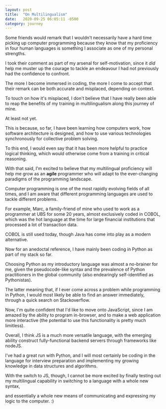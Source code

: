 ```yaml
---
layout: post
title:  "On Multilingualism"
date:   2020-09-25 06:05:11 -0500
category: journey
---
```


Some friends would remark that I wouldn't necessarily have a hard time picking up computer programming because they know that my proficiency in four human languages is something I associate as one of my personal strengths. 

I took their comment as part of my arsenal for self-motivation, since it *did* help me muster up the courage to tackle an endeavour I had not previously had the confidence to confront.

The more I become immersed in coding, the more I come to accept that their remark can be both accurate and misplaced, depending on context. 

To touch on how it's misplaced, I don't believe that I have really been able to reap the benefits of my training in multilingualism along this journey of mine. 

At least not yet. 

This is because, so far, I have been learning how computers work, how software architecture is designed, and how to use various technologies synchronously for collective problem solving. 

To this end, I would even say that it has been more helpful to practice logical thinking, which would otherwise come from a training in critical reasoning.

With that said, I'm excited to believe that my multilingual proficiency will help me grow as an **agile** programmer who will adapt to the ever-changing paradigms of the programming landscape.

Computer programming is one of the most rapidly evolving fields of all times, and I am aware that different programming languages are used to tackle different problems. 

For example, Marc, a family-friend of mine who used to work as a programmer at UBS for some 20 years, almost exclusively coded in COBOL, which was the hot language at the time for large financial institutions that processed a lot of transaction data. 

COBOL is still used today, though Java has come into play as a modern alternative. 

Now for an anedoctal reference, I have mainly been coding in Python as part of my stack so far. 

Choosing Python as my introductory language was almost a no-brainer for me, given the pseudocode-like syntax and the prevalence of Python practitioners in the global community (also endearingly self-identified as Pythonistas). 

The latter meaning that, if I ever come across a problem while programming in Python, I would most likely be able to find an answer immediately, through a quick search on Stackoverflow.

Now, I'm quite confident that I'd like to move onto JavaScript, since I am amazed by the ability to program in-browser, and to make a web application more interactive (the potential to use this functionality is pretty much limitless). 

Overall, I think JS is a much more versatile language, with the emerging ability construct fully-functional backend servers through frameworks like nodeJS. 

I've had a great run with Python, and I will most certainly be coding in the language for interview preparation and implementing my growing knowledge in data structures and algorithms.

With the switch to JS, though, I cannot be more excited by finally testing out my multilingual capability in switching to a language with a whole new syntax,

and essentially a whole new means of communicating and expressing my logic to the computer. :)




